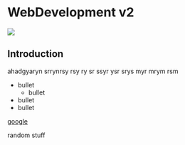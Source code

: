 # WebDevelopment v2
![](https://lit.ie/App_Themes/main/img/layout/tus-logo.svg)
## Introduction

ahadgyaryn srrynrsy rsy ry sr ssyr ysr srys myr mrym rsm 


* bullet
    - bullet
* bullet
* bullet


[google](http://www.google.ie)


random stuff
